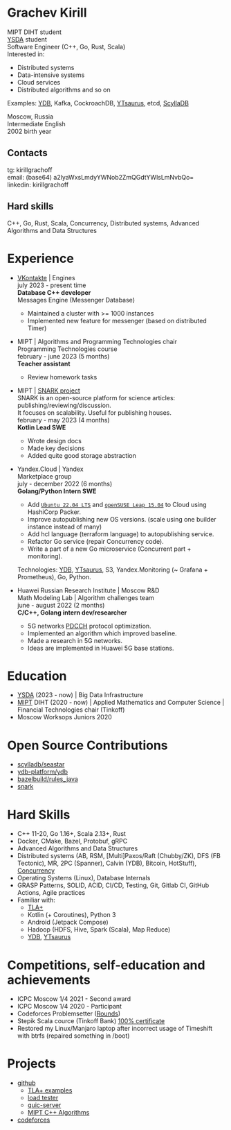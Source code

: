 # Grachev Kirill
MIPT DIHT student \
[YSDA](https://dataschool.yandex.com/) student \
Software Engineer (C++, Go, Rust, Scala) \
Interested in:
- Distributed systems
- Data-intensive systems
- Cloud services
- Distributed algorithms and so on

Examples: [YDB](https://ydb.tech), Kafka, CockroachDB, [YTsaurus](https://ytsaurus.tech), etcd, [ScyllaDB](https://scylladb.com)

Moscow, Russia \
Intermediate English \
2002 birth year

## Contacts
tg: kirillgrachoff \
email: (base64) a2lyaWxsLmdyYWNob2ZmQGdtYWlsLmNvbQo= \
linkedin: kirillgrachoff

## Hard skills
C++, Go, Rust, Scala, Concurrency, Distributed systems, Advanced Algorithms and Data Structures

# Experience
- [VKontakte](https://vk.com) | Engines \
  july 2023 - present time \
  **Database C++ developer** \
  Messages Engine (Messenger Database)
  - Maintained a cluster with >= 1000 instances
  - Implemented new feature for messenger (based on distributed Timer)

- MIPT | Algorithms and Programming Technologies chair \
  Programming Technologies course \
  february - june 2023 (5 months) \
  **Teacher assistant**
  - Review homework tasks

- MIPT | [SNARK project](https://github.com/SciProgCentre/snark) \
  SNARK is an open-source platform for science articles: publishing/reviewing/discussion. \
  It focuses on scalability. Useful for publishing houses. \
  february - may 2023 (4 months) \
  **Kotlin Lead SWE**
  - Wrote design docs
  - Made key decisions
  - Added quite good storage abstraction

- Yandex.Cloud | Yandex \
  Marketplace group \
  july - december 2022 (6 months) \
  **Golang/Python Intern SWE**
  - Add [`Ubuntu 22.04 LTS`](https://cloud.yandex.ru/marketplace/products/yc/ubuntu-22-04-lts) and [`openSUSE Leap 15.04`](https://cloud.yandex.ru/marketplace/products/yc/opensuse-15-4) to Cloud using HashiCorp Packer.
  - Improve autopublishing new OS versions. (scale using one builder instance instead of many)
  - Add hcl language (terraform language) to autopublishing service.
  - Refactor Go service (repair Concurrency code).
  - Write a part of a new Go microservice (Concurrent part + monitoring).

  Technologies: [YDB](https://ydb.tech), [YTsaurus](https://ytsaurus.tech), S3, Yandex.Monitoring (~ Grafana + Prometheus), Go, Python.

- Huawei Russian Research Institute | Moscow R\&D \
  Math Modeling Lab | Algorithm challenges team \
  june - august 2022 (2 months) \
  **C/C++, Golang intern dev/researcher**
  - 5G networks [PDCCH](https://www.sharetechnote.com/html/5G/5G_PDCCH.html) protocol optimization.
  - Implemented an algorithm which improved baseline.
  - Made a research in 5G networks.
  - Ideas are implemented in Huawei 5G base stations.

# Education
- [YSDA](https://dataschool.yandex.com/) (2023 - now) | Big Data Infrastructure
- [MIPT](phystech.edu) DIHT (2020 - now) | Applied Mathematics and Computer Science | Financial Technologies chair (Tinkoff)
- Moscow Worksops Juniors 2020

# Open Source Contributions
- [scylladb/seastar](https://github.com/scylladb/seastar/pull/1944)
- [ydb-platform/ydb](https://github.com/ydb-platform/ydb/commits?author=kirillgrachoff)
- [bazelbuild/rules_java](https://github.com/bazelbuild/rules_java/commits?author=kirillgrachoff)
- [snark](https://github.com/SciProgCentre/snark/commits?author=kirillgrachoff)

# Hard Skills
- C++ 11-20, Go 1.16+, Scala 2.13+, Rust
- Docker, CMake, Bazel, Protobuf, gRPC
- Advanced Algorithms and Data Structures
- Distributed systems (AB, RSM, [Multi]Paxos/Raft (Chubby/ZK), DFS (FB Tectonic), MR, 2PC (Spanner), Calvin (YDB), Bitcoin, HotStuff), [Concurrency](https://gitlab.com/Lipovsky/concurrency-course)
- Operating Systems (Linux), Database Internals
- GRASP Patterns, SOLID, ACID, CI/CD, Testing, Git, Gitlab CI, GitHub Actions, Agile practices
- Familiar with:
  - [TLA+](https://github.com/kirillgrachoff/tlaplus-examples)
  - Kotlin (+ Coroutines), Python 3
  - Android (Jetpack Compose)
  - Hadoop (HDFS, Hive, Spark (Scala), Map Reduce)
  - [YDB](https://ydb.tech), [YTsaurus](https://ytsaurus.tech)

# Competitions, self-education and achievements
- ICPC Moscow 1/4 2021 - Second award
- ICPC Moscow 1/4 2020 - Participant
- Codeforces Problemsetter ([Rounds](https://codeforces.com/contests/writer/kirill.grachoff))
- Stepik Scala cource (Tinkoff Bank) [100% certificate](https://stepik.org/cert/295996)
- Restored my Linux/Manjaro laptop after incorrect usage of Timeshift with btrfs (repaired something in /boot)

# Projects
- [github](https://github.com/kirillgrachoff)
  - [TLA+ examples](https://github.com/kirillgrachoff/tlaplus-examples)
  - [load tester](https://github.com/kirillgrachoff/load_tester)
  - [quic-server](https://github.com/kirillgrachoff/go-quic-potato)
  - [MIPT C++ Algorithms](https://github.com/kirillgrachoff/mipt-cpp-algorithms)
- [codeforces](https://codeforces.com/profile/kirill.grachoff)
